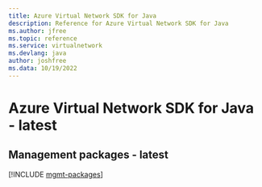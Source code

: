 ```yaml
---
title: Azure Virtual Network SDK for Java
description: Reference for Azure Virtual Network SDK for Java
ms.author: jfree
ms.topic: reference
ms.service: virtualnetwork
ms.devlang: java
author: joshfree
ms.data: 10/19/2022
---
```

# Azure Virtual Network SDK for Java - latest

## Management packages - latest
[!INCLUDE [mgmt-packages](virtual-network-mgmt-index.md)]